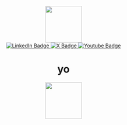 <div id="header" align="center">
  <img src="https://media4.giphy.com/media/h0Cq1ClzO3UpupFPjP/giphy.gif" width="100"/>
</div>
<div id="badges" align="center">
  <a href="https://www.linkedin.com/in/oqvy/">
    <img src="https://img.shields.io/badge/LinkedIn-blue?style=for-the-badge&logo=linkedin&logoColor=white" alt="LinkedIn Badge"/>
  </a>
    <a href="https://twitter.com/oqvyy">
    <img src="https://img.shields.io/badge/X-black?style=for-the-badge&logo=X&logoColor=white" alt="X Badge"/>
  </a>
  <a href="https://www.youtube.com/channel/UCKsrzvXC7sa7C3QC8t9pyVg">
    <img src="https://img.shields.io/badge/YouTube-red?style=for-the-badge&logo=youtube&logoColor=white" alt="Youtube Badge"/>
  </a>
</div>
<div id="counter" align="center">
<img src="https://komarev.com/ghpvc/?username=oqvyy&style=flat-square&color=blue" alt=""/>
</div>
<div id="hello" align="center">
  <h1> yo</h1>
<img src="https://media3.giphy.com/media/Shw0A1iV9C5ntmg78w/giphy.gif" width="100"/>
</div>
